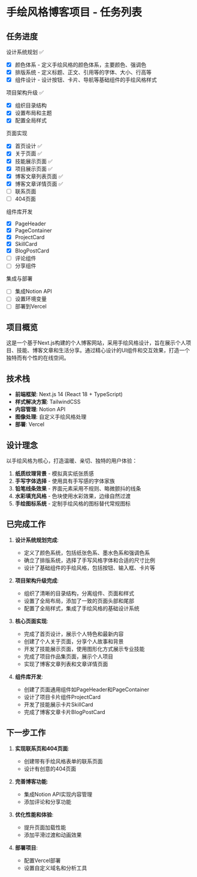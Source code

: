 # 手绘风格博客项目 - 任务列表

## 任务进度

设计系统规划 ✅

- [x] 颜色体系 - 定义手绘风格的颜色体系，主要颜色、强调色
- [x] 排版系统 - 定义标题、正文、引用等的字体、大小、行高等
- [x] 组件设计 - 设计按钮、卡片、导航等基础组件的手绘风格样式

项目架构升级 ✅

- [x] 组织目录结构
- [x] 设置布局和主题
- [x] 配置全局样式

页面实现

- [x] 首页设计 ✅
- [x] 关于页面 ✅
- [x] 技能展示页面 ✅
- [x] 项目展示页面 ✅
- [x] 博客文章列表页面 ✅
- [x] 博客文章详情页面 ✅
- [ ] 联系页面
- [ ] 404页面

组件库开发

- [x] PageHeader
- [x] PageContainer
- [x] ProjectCard
- [x] SkillCard
- [x] BlogPostCard
- [ ] 评论组件
- [ ] 分享组件

集成与部署

- [ ] 集成Notion API
- [ ] 设置环境变量
- [ ] 部署到Vercel

## 项目概览

这是一个基于Next.js构建的个人博客网站，采用手绘风格设计，旨在展示个人项目、技能、博客文章和生活分享。通过精心设计的UI组件和交互效果，打造一个独特而有个性的在线空间。

## 技术栈

- **前端框架**: Next.js 14 (React 18 + TypeScript)
- **样式解决方案**: TailwindCSS
- **内容管理**: Notion API
- **图像处理**: 自定义手绘风格处理
- **部署**: Vercel

## 设计理念

以手绘风格为核心，打造温暖、亲切、独特的用户体验：

1. **纸质纹理背景** - 模拟真实纸张质感
2. **手写字体选择** - 使用具有手写感的字体家族
3. **铅笔线条效果** - 界面元素采用不规则、略微颤抖的线条
4. **水彩填充风格** - 色块使用水彩效果，边缘自然过渡
5. **手绘图标系统** - 定制手绘风格的图标替代常规图标

## 已完成工作

1. **设计系统规划完成**:

   - 定义了颜色系统，包括纸张色系、墨水色系和强调色系
   - 确立了排版系统，选择了手写风格字体和合适的尺寸比例
   - 设计了基础组件的手绘风格，包括按钮、输入框、卡片等

2. **项目架构升级完成**:

   - 组织了清晰的目录结构，分离组件、页面和样式
   - 设置了全局布局，添加了一致的页面头部和尾部
   - 配置了全局样式，集成了手绘风格的基础设计系统

3. **核心页面实现**:

   - 完成了首页设计，展示个人特色和最新内容
   - 创建了个人关于页面，分享个人故事和背景
   - 开发了技能展示页面，使用图形化方式展示专业技能
   - 完成了项目作品集页面，展示个人项目
   - 实现了博客文章列表和文章详情页面

4. **组件库开发**:
   - 创建了页面通用组件如PageHeader和PageContainer
   - 设计了项目卡片组件ProjectCard
   - 开发了技能展示卡片SkillCard
   - 完成了博客文章卡片BlogPostCard

## 下一步工作

1. **实现联系页和404页面**:

   - 创建带有手绘风格表单的联系页面
   - 设计有创意的404页面

2. **完善博客功能**:

   - 集成Notion API实现内容管理
   - 添加评论和分享功能

3. **优化性能和体验**:

   - 提升页面加载性能
   - 添加平滑过渡和动画效果

4. **部署项目**:
   - 配置Vercel部署
   - 设置自定义域名和分析工具
